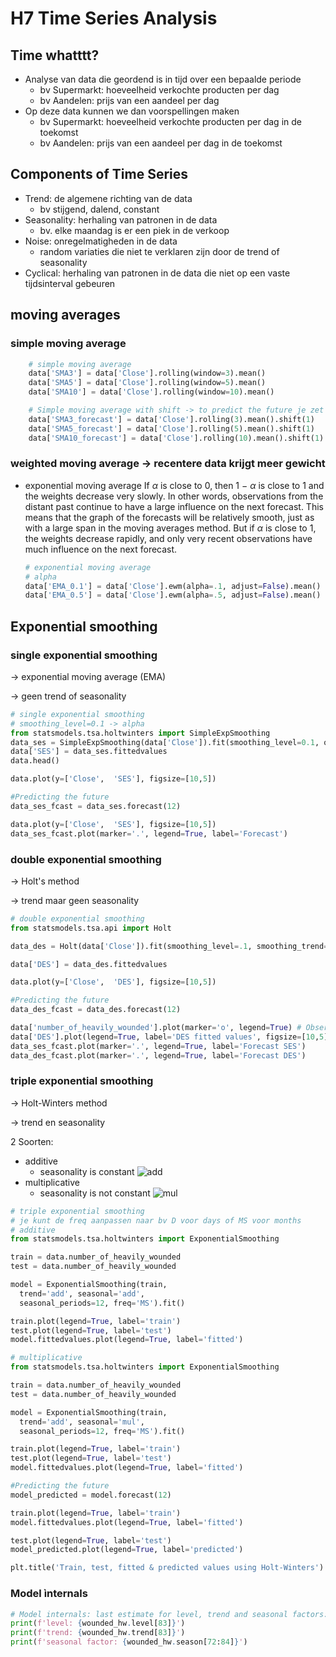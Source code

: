 # H7 Time Series Analysis

## Time whatttt?

- Analyse van data die geordend is in tijd over een bepaalde periode
  - bv Supermarkt: hoeveelheid verkochte producten per dag
  - bv Aandelen: prijs van een aandeel per dag
- Op deze data kunnen we dan voorspellingen maken
  - bv Supermarkt: hoeveelheid verkochte producten per dag in de toekomst
  - bv Aandelen: prijs van een aandeel per dag in de toekomst

## Components of Time Series

- Trend: de algemene richting van de data
  - bv stijgend, dalend, constant
- Seasonality: herhaling van patronen in de data
  - bv. elke maandag is er een piek in de verkoop
- Noise: onregelmatigheden in de data
  - random variaties die niet te verklaren zijn door de trend of seasonality
- Cyclical: herhaling van patronen in de data die niet op een vaste tijdsinterval gebeuren

## moving averages

### simple moving average

```py
    # simple moving average
    data['SMA3'] = data['Close'].rolling(window=3).mean()
    data['SMA5'] = data['Close'].rolling(window=5).mean()
    data['SMA10'] = data['Close'].rolling(window=10).mean()

    # Simple moving average with shift -> to predict the future je zet ze een rij naar onder op de plek waar dit de predictie is voor die dag bv
    data['SMA3_forecast'] = data['Close'].rolling(3).mean().shift(1)
    data['SMA5_forecast'] = data['Close'].rolling(5).mean().shift(1)
    data['SMA10_forecast'] = data['Close'].rolling(10).mean().shift(1)
```

### weighted moving average -> recentere data krijgt meer gewicht

- exponential moving average
  If $\alpha$ is close to 0, then 1 − $\alpha$ is close to 1 and the weights
  decrease very slowly. In other words, observations from the distant past continue to have a large influence on the next forecast. This means that the graph of the forecasts will be relatively
  smooth, just as with a large span in the moving averages method. But if $\alpha$ is close to 1, the weights decrease rapidly, and only very recent observations have much influence on
  the next forecast.

  ```py
  # exponential moving average
  # alpha
  data['EMA_0.1'] = data['Close'].ewm(alpha=.1, adjust=False).mean()
  data['EMA_0.5'] = data['Close'].ewm(alpha=.5, adjust=False).mean()
  ```

## Exponential smoothing

### single exponential smoothing

-> exponential moving average (EMA)

-> geen trend of seasonality

```py
# single exponential smoothing
# smoothing_level=0.1 -> alpha
from statsmodels.tsa.holtwinters import SimpleExpSmoothing
data_ses = SimpleExpSmoothing(data['Close']).fit(smoothing_level=0.1, optimized=True)
data['SES'] = data_ses.fittedvalues
data.head()

data.plot(y=['Close',  'SES'], figsize=[10,5])

#Predicting the future
data_ses_fcast = data_ses.forecast(12)

data.plot(y=['Close',  'SES'], figsize=[10,5])
data_ses_fcast.plot(marker='.', legend=True, label='Forecast')
```

### double exponential smoothing

-> Holt's method

-> trend maar geen seasonality

```py
# double exponential smoothing
from statsmodels.tsa.api import Holt

data_des = Holt(data['Close']).fit(smoothing_level=.1, smoothing_trend=.2)

data['DES'] = data_des.fittedvalues

data.plot(y=['Close',  'DES'], figsize=[10,5])

#Predicting the future
data_des_fcast = data_des.forecast(12)

data['number_of_heavily_wounded'].plot(marker='o', legend=True) # Observations
data['DES'].plot(legend=True, label='DES fitted values', figsize=[10,5])
data_ses_fcast.plot(marker='.', legend=True, label='Forecast SES')
data_des_fcast.plot(marker='.', legend=True, label='Forecast DES')

```

### triple exponential smoothing

-> Holt-Winters method

-> trend en seasonality

2 Soorten:

- additive
  - seasonality is constant
    ![add](image-1.png)
- multiplicative
  - seasonality is not constant
    ![mul](image.png)

```py
# triple exponential smoothing
# je kunt de freq aanpassen naar bv D voor days of MS voor months
# additive
from statsmodels.tsa.holtwinters import ExponentialSmoothing

train = data.number_of_heavily_wounded
test = data.number_of_heavily_wounded

model = ExponentialSmoothing(train,
  trend='add', seasonal='add',
  seasonal_periods=12, freq='MS').fit()

train.plot(legend=True, label='train')
test.plot(legend=True, label='test')
model.fittedvalues.plot(legend=True, label='fitted')

# multiplicative
from statsmodels.tsa.holtwinters import ExponentialSmoothing

train = data.number_of_heavily_wounded
test = data.number_of_heavily_wounded

model = ExponentialSmoothing(train,
  trend='add', seasonal='mul',
  seasonal_periods=12, freq='MS').fit()

train.plot(legend=True, label='train')
test.plot(legend=True, label='test')
model.fittedvalues.plot(legend=True, label='fitted')

#Predicting the future
model_predicted = model.forecast(12)

train.plot(legend=True, label='train')
model.fittedvalues.plot(legend=True, label='fitted')

test.plot(legend=True, label='test')
model_predicted.plot(legend=True, label='predicted')

plt.title('Train, test, fitted & predicted values using Holt-Winters')
```

### Model ìnternals

```py
# Model internals: last estimate for level, trend and seasonal factors:
print(f'level: {wounded_hw.level[83]}')
print(f'trend: {wounded_hw.trend[83]}')
print(f'seasonal factor: {wounded_hw.season[72:84]}')
```
